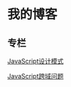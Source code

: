 # 我的博客

## 专栏
[JavaScript设计模式](https://github.com/xwwei/blog/blob/main/design-pattern/README.md)

[JavaScript跨域问题](https://github.com/xwwei/blog/blob/main/cross-domain/README.md)